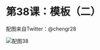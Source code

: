 # 第38课：模板（二）

配图来自Twitter：@chengr28

![配图38](https://wiki.huihoo.com/images/thumb/b/b7/Devopsgirls38.jpg/727px-Devopsgirls38.jpg)
